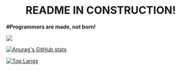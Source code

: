 <h1 align="center">README IN CONSTRUCTION!</h1>

**#Programmers are made, not born!**

<a href="https://wakatime.com"><img src="https://wakatime.com/share/@paton/cf96e0e1-daea-4d22-8b35-441b337066fa.png" /></a>

[![Anurag's GitHub stats](https://github-readme-stats.vercel.app/api?username=pat-on&count_private=true&show_icons=true)](https://github.com/anuraghazra/github-readme-stats)


[![Top Langs](https://github-readme-stats.vercel.app/api/top-langs/?username=pat-on&layout=compact)](https://github.com/anuraghazra/github-readme-stats)
